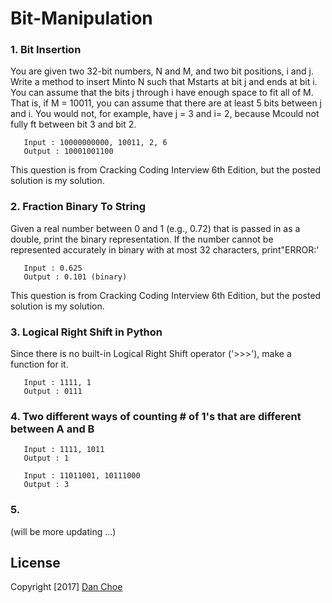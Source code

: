 # Bit-Manipulation

### 1. Bit Insertion

You are given two 32-bit numbers, N and M, and two bit positions, i and j.
Write a method to insert Minto N such that Mstarts at bit j and ends at bit i. You can assume that the bits j through i have enough space to fit all of M. That is, if M = 10011, you can assume that there are at least 5 bits between j and i. You would not, for example, have j = 3 and i= 2, because Mcould not fully ft between bit 3 and bit 2.

```
   Input : 10000000000, 10011, 2, 6
   Output : 10001001100
```

This question is from Cracking Coding Interview 6th Edition, but the posted solution is my solution.


### 2. Fraction Binary To String

Given a real number between 0 and 1 (e.g., 0.72) that is passed in as a double,
print the binary representation. If the number cannot be represented accurately in binary with at most 32 characters, print"ERROR:'

```
   Input : 0.625
   Output : 0.101 (binary)
```

This question is from Cracking Coding Interview 6th Edition, but the posted solution is my solution.


### 3. Logical Right Shift in Python

Since there is no built-in Logical Right Shift operator ('>>>'), make a function for it.

```
   Input : 1111, 1
   Output : 0111
```

### 4. Two different ways of counting # of 1's that are different between A and B

```
   Input : 1111, 1011
   Output : 1

   Input : 11011001, 10111000
   Output : 3
```


### 5.


(will be more updating ...)


## License
Copyright [2017] [Dan Choe](devdanchoe@gmail.com)
